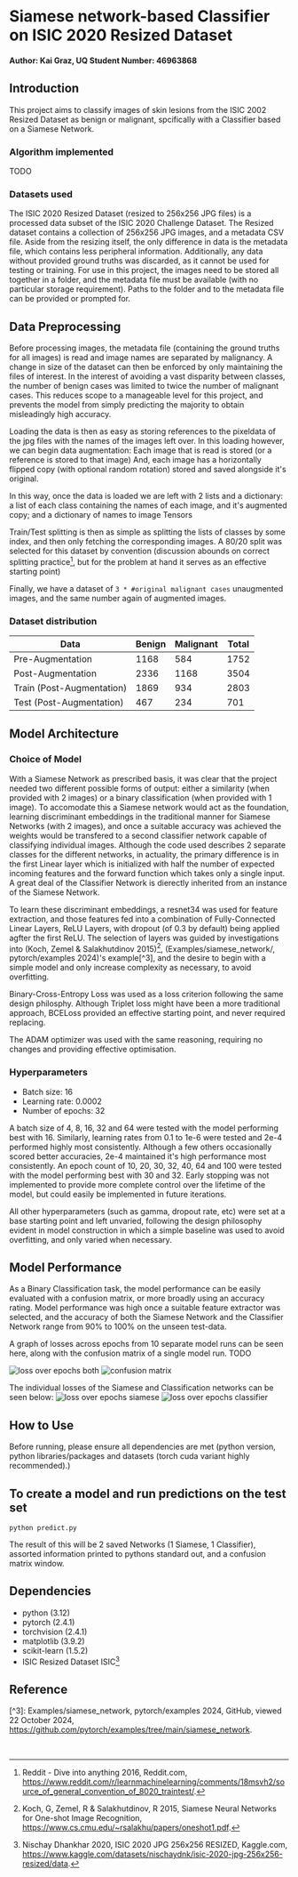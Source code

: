 # Siamese network-based Classifier on ISIC 2020 Resized Dataset 

#### Author: Kai Graz, UQ Student Number: 46963868

## Introduction
This project aims to classify images of skin lesions from the ISIC 2002 Resized Dataset as benign or malignant, spcifically with a Classifier based on a Siamese Network.

### Algorithm implemented
TODO

### Datasets used

The ISIC 2020 Resized Dataset (resized to 256x256 JPG files) is a processed data subset of the ISIC 2020 Challenge Dataset. The Resized dataset contains a collection of 256x256 JPG images, and a metadata CSV file. Aside from the resizing itself, the only difference in data is the metadata file, which contains less peripheral information. Additionally, any data without provided ground truths was discarded, as it cannot be used for testing or training.
For use in this project, the images need to be stored all together in a folder, and the metadata file must be available (with no particular storage requirement).
Paths to the folder and to the metadata file can be provided or prompted for.

## Data Preprocessing

Before processing images, the metadata file (containing the ground truths for all images) is read and image names are separated by malignancy. A change in size of the dataset can then be enforced by only maintaining the files of interest. In the interest of avoiding a vast disparity between classes, the number of benign cases was limited to twice the number of malignant cases. This reduces scope to a manageable level for this project, and prevents the model from simply predicting the majority to obtain misleadingly high accuracy.

Loading the data is then as easy as storing references to the pixeldata of the jpg files with the names of the images left over.
In this loading however, we can begin data augmentation:
Each image that is read is stored (or a reference is stored to that image)
And, each image has a horizontally flipped copy (with optional random rotation) stored and saved alongside it's original.

In this way, once the data is loaded we are left with 2 lists and a dictionary: a list of each class containing the names of each image, and it's augmented copy; and a dictionary of names to image Tensors

Train/Test splitting is then as simple as splitting the lists of classes by some index, and then only fetching the corresponding images. A 80/20 split was selected for this dataset by convention (discussion abounds on correct splitting practice[^4], but for the problem at hand it serves as an effective starting point)

Finally, we have a dataset of `3 * #original malignant cases` unaugmented images, and the same number again of augmented images.

### Dataset distribution

| Data | Benign | Malignant | Total
| ------------- | ------------- | ------------- | ------------- |
| Pre-Augmentation | 1168 | 584 | 1752 |
| Post-Augmentation | 2336 | 1168 | 3504 |
| Train (Post-Augmentation) | 1869 | 934 | 2803 |
| Test (Post-Augmentation) | 467 | 234 | 701 |

## Model Architecture 
### Choice of Model
With a Siamese Network as prescribed basis, it was clear that the project needed two different possible forms of output: either a similarity (when provided with 2 images) or a binary classification (when provided with 1 image). To accomodate this a Siamese network would act as the foundation, learning discriminant embeddings in the traditional manner for Siamese Networks (with 2 images), and once a suitable accuracy was achieved the weights would be transfered to a second classifier network capable of classifying individual images.
Although the code used describes 2 separate classes for the different networks, in actuality, the primary difference is in the first Linear layer which is initialized with half the number of expected incoming features and the forward function which takes only a single input. A great deal of the Classifier Network is dierectly inherited from an instance of the Siamese Network.

To learn these discriminant embeddings, a resnet34 was used for feature extraction, and those features fed into a combination of Fully-Connected Linear Layers, ReLU Layers, with dropout (of 0.3 by default) being applied agfter the first ReLU.
The selection of layers was guided by investigations into (Koch, Zemel & Salakhutdinov 2015)[^2], (Examples/siamese_network/, pytorch/examples 2024)'s example[^3], and the desire to begin with a simple model and only increase complexity as necessary, to avoid overfitting.

Binary-Cross-Entropy Loss was used as a loss criterion following the same design philosphy. Although Triplet loss might have been a more traditional approach, BCELoss provided an effective starting point, and never required replacing.

The ADAM optimizer was used with the same reasoning, requiring no changes and providing effective optimisation.

### Hyperparameters

- Batch size: 16
- Learning rate: 0.0002
- Number of epochs: 32

A batch size of 4, 8, 16, 32 and 64 were tested with the model performing best with 16.
Similarly, learning rates from 0.1 to 1e-6 were tested and 2e-4 performed highly most consistently. Although a few others occasionally scored better accuracies, 2e-4 maintained it's high performance most consistently.
An epoch count of 10, 20, 30, 32, 40, 64 and 100 were tested with the model performing best with 30 and 32. Early stopping was not implemented to provide more complete control over the lifetime of the model, but could easily be implemented in future iterations.

All other hyperparameters (such as gamma, dropout rate, etc) were set at a base starting point and left unvaried, following the design philosophy evident in model construction in which a simple baseline was used to avoid overfitting, and only varied when necessary.


## Model Performance 

As a Binary Classification task, the model performance can be easily evaluated with a confusion matrix, or more broadly using an accuracy rating.
Model performance was high once a suitable feature extractor was selected, and the accuracy of both the Siamese Network and the Classifier Network range from 90% to 100% on the unseen test-data.

A graph of losses across epochs from 10 separate model runs can be seen here, along with the confusion matrix of a single model run. TODO

![loss over epochs both](./images/both_total.png)
![confusion matrix](./images/confusion_matrix.png)

The individual losses of the Siamese and Classification networks can be seen below:
![loss over epochs siamese](./images/siamese_total.png)
![loss over epochs classifier](./images/classifier_total.png)


## How to Use

Before running, please ensure all dependencies are met (python version, python libraries/packages and datasets (torch cuda variant highly recommended).)

## To create a model and run predictions on the test set
```
python predict.py 
```
The result of this will be 2 saved Networks (1 Siamese, 1 Classifier), assorted information printed to pythons standard out, and a confusion matrix window.

## Dependencies

- python (3.12)
- pytorch (2.4.1)
- torchvision (2.4.1)
- matplotlib (3.9.2)
- scikit-learn (1.5.2)
- ISIC Resized Dataset  ISIC[^1]

## Reference

[^1]: Nischay Dhankhar 2020, ISIC 2020 JPG 256x256 RESIZED, Kaggle.com, <https://www.kaggle.com/datasets/nischaydnk/isic-2020-jpg-256x256-resized/data>.

[^2]: Koch, G, Zemel, R & Salakhutdinov, R 2015, Siamese Neural Networks for One-shot Image Recognition, <https://www.cs.cmu.edu/~rsalakhu/papers/oneshot1.pdf>.

‌[^3]: Examples/siamese_network, pytorch/examples 2024, GitHub, viewed 22 October 2024, <https://github.com/pytorch/examples/tree/main/siamese_network>.

[^4]: Reddit - Dive into anything 2016, Reddit.com, <https://www.reddit.com/r/learnmachinelearning/comments/18msvh2/source_of_general_convention_of_8020_traintest/>.

‌